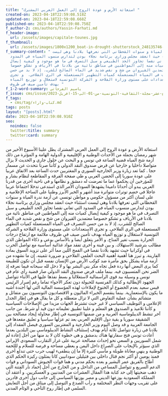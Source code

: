 ```yaml
---
title: "استغاثة الأرض و عودة الروح إلى العمل العربي المشترك "
created-on: 2023-04-18T22:59:08.518Z
updated-on: 2023-04-18T22:59:08.668Z
published-on: 2023-04-18T22:59:08.750Z
f_author-2: cms/authors/Yassin-Farhati.md
f_header-image:
  url: /assets/images/capitale-tounes.jpg
f_thumbnail:
  url: /assets/images/1800x1200_boat-in-drought-shutterstock_248135746-20copy.jpeg
f_summary-content: " ندرة المياة و سنوات القحطاني التي تعرفها بلادنا وهي ليست
  استثناء حيث انعقد مجلس وزاري برئاسة نجلاء بودن لتدارس منسوب المياه في السدود
  التي تعاني نقصا تجاوز الحد الطبيعي و سبل التصرف في ما هو موجود و كيفية إيصال
  كميات منه إلى المواطنين في مناطق نائية من بلادنا في الأرياف و تشكو خصوصا
  معتمدين القيروان من شح و نقص شديد في الماء الصالح للشرب. إذ لا بد من حسن
  التصرف في المياه المستعملة كميات التطهير المستعملة في الري الفلاحي.  و تجري
  الاستعدادات على مستوى وزارة الفلاحة و الشركة التونسية لاستغلال و توزيع المياه
  بهدف تأمين صيف في ظروف "
f_1-2-word-summary: ياسيم الفرحاتي
f_issue: cms/issue/العدد-الرابع-عشر-مجلة-الثقافية-التونسية-من-01-الى-15-افريل-2023.md
f_tags:
  - cms/tag/كتاب-واراء.md
tags: posts
layout: "[posts].html"
date: 2023-04-18T22:59:08.910Z
seo:
  noindex: false
  twitter:title: summary
  twitter:card: summary
---
```

استغاثة الأرض و عودة الروح إلى العمل العربي المشترك يطل علينا الأسبوع الأخير من شهر رمضان بجملة من الأحداث الوطنية و الإقليمية و الدولية الهامة و المؤثرة  من ذلك أزمة شح المياه قضية الساعة في تونس و   و البحث عن حلول جاري و الحديث لا يزال متواصلا داخليا و خارجيا عن قرض صندوق النقد الدولي و كأننا صرنا نتحدث عن مسمار حجا . كما تعد زيارة وزير الخارجية السوري و المغتربين حدث الساعة بعد الاتفاق عربيا على عودة سوريا إلى الحضن العربي و طي صفحة الفرقة و المقاطعة لنظام بشار و للمؤرخين أن يحكموا عما ما تعرضت له دمشق و نظامها و في ناحية أخرى من قدرنا العربي يبدو أن أحداثا داميةا يشهدها السودان  الأمر الذي استدعى تدخلا اجتماعا عربيا عاجلا في خضم توترات متواترة منذ أشهر و الخبر الأبرز وطنيا على الساحة الإعلامية و على لسان أكثر من مسؤول حكومي و مواطن تونسي عن أزمة ندرة المياة و سنوات القحطاني التي تعرفها بلادنا وهي ليست استثناء حيث انعقد مجلس وزاري برئاسة نجلاء بودن لتدارس منسوب المياه في السدود التي تعاني نقصا تجاوز الحد الطبيعي و سبل التصرف في ما هو موجود و كيفية إيصال كميات منه إلى المواطنين في مناطق نائية من بلادنا في الأرياف و تشكو خصوصا معتمدين القيروان من شح و نقص شديد في الماء الصالح للشرب. إذ لا بد من حسن التصرف في المياه المستعملة كميات التطهير المستعملة في الري الفلاحي.  و تجري الاستعدادات على مستوى وزارة الفلاحة و الشركة التونسية لاستغلال و توزيع المياه بهدف تأمين صيف في ظروف ملائمة مع ارتفاع درجات الحرارة بسبب تغير المناخ. و الأمر يتعلق أيضا و بالأساس بوعي و ذكاء المواطن الذي مطالب بترشيد الاستهلاك. و بين فينة و أخرى تفقد مواد غذائية أساسية مع تواصل الحرب في أوكرانيا حيث تشهد بلادنا نقصا في القمح اللين مما أثر على تزويد السوق بمادة الفارينة. و تبرز هنا أهمية أهمية البحث العلمي الفلاحي و ضرورة تثمينه. إن ما نشهده من أزمة مياه يشكل بحق مآمرة ضد كوكب الأرض من الإنسان نفسه قبل أن تكون للطبيعة كما يرى البعض أنها ردة فعل تجاه مكر بني البشر بها و لا دخل لله سبحانه فيما نعرفه إذ الضر نحن المتسببون فيه. بينما ملف قرض صندوق النقد الدولي صار قضية رأي عام في تونس و وسيلة بيد قوى الرأسمالية لاستغلالنا و بسط نفذها عليها في الأثناء تتواصل الجهود الإيطالية و كذلك الفرنسية للحيولة دون تعكر الأجواء تماما رغم إصرار الرئيس قيس سعيد بعدم الخضوع أو الخنوع لإملاءات لهذه المؤسسة المالية التي لها أجندة أشبه ما يكون بالإستعمارية. بينما  ينقسم الخبراء الماليون و الاقتصاديون التونسيون بين متفائل و متشائم بشأن عملية التفاوض التي لا تزال متعطلة و كل ما يقال هو في إطار الجدل الإعلامي و التوظيف السياسي لا غير حيث تشترط الجهات مزيدا من الإصلاحات السياسية و كأننا تلاميذ و الصندوق هو المعلم و علينا تطبيق تعليماته دون قيد أو شرط. من جانب آخر تنشط الديبلوماسية العربية و من ضمنها التونسية في إطار محاولة إيجاد مصالحة بين الشقيقة سوريا و بقية دول الإقليم العربي بعد تم عزلها سياسيا و تعليق مقعدها في الجامعة العربية و قد وصل اليوم وزير الخارجية  و المغتربين السوري فيصل المقداد إلى بلادنا في زيارة تتواصل ثلاثة أيام بهدف إستئناف النشاط الديبلوماسي بين البلدين بعدما أعادت تونس فتح سفارتها هناك بدمشق و هي خطوة كان لا بد منها من أجل إعادة لم شمل السوريين و السعي نحو إحداث مصالحة عربية على غرار التقارب السعودي الإيراني الذي سيؤثر بالإيجاب على الصراع داخل اليمن و يعطي مساحة و فرصة للسلام و لللحمة الوطنية و ينهي معاناة طويلة و مآسي كثيرة إلا ما إن ينطفىء لهيب حرب حتى تندلع أخرى فمنذ يومين أو أكثر نجم قتال داخلي بين فثيليلن سودانيين كانا يمثلون ركيزة الحكم الذي أطاح بالفريق عمر البشير و بعده بحكم مدني و هما قوات الجيوش السوداني و قوات الدعم السريع و تتواصل المساعي من الداخل و من الخارج من أجل إخماد نار الفتنة التي ذهب ضحيتها إلى حد كتابة هذا المقال  العشرات من المدنيين و العسكريين. و أعتقد أن المملكة السعودية بوزعها الديني  و مصر   بوزنها السياسي إلى جانب دول أخرى قادرين على تقريب وجهات النظر المختلفة و رأب الصدع و التوصل إلى ميثاق من أجل التعايش السلمي في إطار روح التآخي و الوئام المدني.